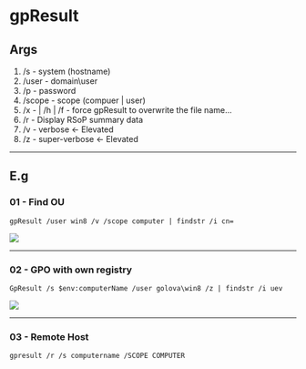 # gpResult

## Args
1) /s - system (hostname)
2) /user - domain\user
3) /p - password
4) /scope - scope (compuer | user)
5) /x - <fileName> | /h <fileName> | /f - force gpResult to overwrite the file name...
6) /r - Display RSoP summary data
7) /v - verbose <- Elevated
8) /z - super-verbose <- Elevated

---


## E.g
### 01 - Find OU
````batch
gpResult /user win8 /v /scope computer | findstr /i cn=
````
[<img src="https://i.imgur.com/AYmKj27.png">](https://i.imgur.com/AYmKj27.png)

---
 
### 02 - GPO with own registry
````batch
GpResult /s $env:computerName /user golova\win8 /z | findstr /i uev
````
[<img src="https://i.imgur.com/wfCLO9e.png">](https://i.imgur.com/wfCLO9e.png)

---

### 03 - Remote Host
````batch
gpresult /r /s computername /SCOPE COMPUTER
````
